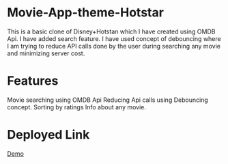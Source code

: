 # Movie-App-theme-Hotstar
This is a basic clone of Disney+Hotstan which I have created using OMDB Api. I have added search feature.
I have used concept of debouncing where I am trying to reduce API calls done by the user during searching any movie and minimizing server cost. 

# Features
Movie searching using OMDB Api
Reducing Api calls using Debouncing concept.
Sorting by ratings
Info about any movie.

# Deployed Link
<a href="https://hotstar-fw21-1003.netlify.app/search.html">Demo</a>

